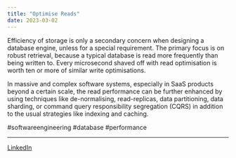 ```yaml
---
title: "Optimise Reads"
date: 2023-03-02
---
```


Efficiency of storage is only a secondary concern when designing a database engine, unless for a special requirement. The primary focus is on robust retrieval, because a typical database is read more frequently than being written to. Every microsecond shaved off with read optimisation is worth ten or more of similar write optimisations.

In massive and complex software systems, especially in SaaS products beyond a certain scale, the read performance can be further enhanced by using techniques like de-normalising, read-replicas, data partitioning, data sharding, or command query responsibility segregation (CQRS) in addition to the usual strategies like indexing and caching.

#softwareengineering #database #performance

---
[LinkedIn](https://www.linkedin.com/feed/update/urn:li:share:7037116535777222656)
